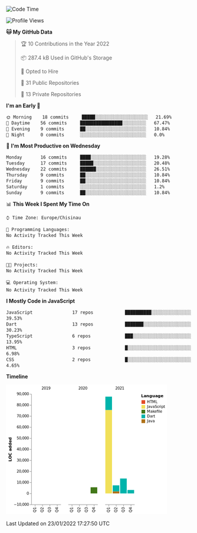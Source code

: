 <!--START_SECTION:waka-->
![Code Time](http://img.shields.io/badge/Code%20Time-0%20secs-blue)

![Profile Views](http://img.shields.io/badge/Profile%20Views-158-blue)

**🐱 My GitHub Data** 

> 🏆 10 Contributions in the Year 2022
 > 
> 📦 287.4 kB Used in GitHub's Storage 
 > 
> 💼 Opted to Hire
 > 
> 📜 31 Public Repositories 
 > 
> 🔑 13 Private Repositories  
 > 
**I'm an Early 🐤** 

```text
🌞 Morning    18 commits     █████░░░░░░░░░░░░░░░░░░░░   21.69% 
🌆 Daytime    56 commits     ████████████████░░░░░░░░░   67.47% 
🌃 Evening    9 commits      ██░░░░░░░░░░░░░░░░░░░░░░░   10.84% 
🌙 Night      0 commits      ░░░░░░░░░░░░░░░░░░░░░░░░░   0.0%

```
📅 **I'm Most Productive on Wednesday** 

```text
Monday       16 commits     ████░░░░░░░░░░░░░░░░░░░░░   19.28% 
Tuesday      17 commits     █████░░░░░░░░░░░░░░░░░░░░   20.48% 
Wednesday    22 commits     ██████░░░░░░░░░░░░░░░░░░░   26.51% 
Thursday     9 commits      ██░░░░░░░░░░░░░░░░░░░░░░░   10.84% 
Friday       9 commits      ██░░░░░░░░░░░░░░░░░░░░░░░   10.84% 
Saturday     1 commits      ░░░░░░░░░░░░░░░░░░░░░░░░░   1.2% 
Sunday       9 commits      ██░░░░░░░░░░░░░░░░░░░░░░░   10.84%

```


📊 **This Week I Spent My Time On** 

```text
⌚︎ Time Zone: Europe/Chisinau

💬 Programming Languages: 
No Activity Tracked This Week

🔥 Editors: 
No Activity Tracked This Week

🐱‍💻 Projects: 
No Activity Tracked This Week

💻 Operating System: 
No Activity Tracked This Week

```

**I Mostly Code in JavaScript** 

```text
JavaScript               17 repos            ██████████░░░░░░░░░░░░░░░   39.53% 
Dart                     13 repos            ███████░░░░░░░░░░░░░░░░░░   30.23% 
TypeScript               6 repos             ███░░░░░░░░░░░░░░░░░░░░░░   13.95% 
HTML                     3 repos             █░░░░░░░░░░░░░░░░░░░░░░░░   6.98% 
CSS                      2 repos             █░░░░░░░░░░░░░░░░░░░░░░░░   4.65%

```


**Timeline**

![Chart not found](https://raw.githubusercontent.com/opimand/opimand/main/charts/bar_graph.png) 


 Last Updated on 23/01/2022 17:27:50 UTC
<!--END_SECTION:waka-->
